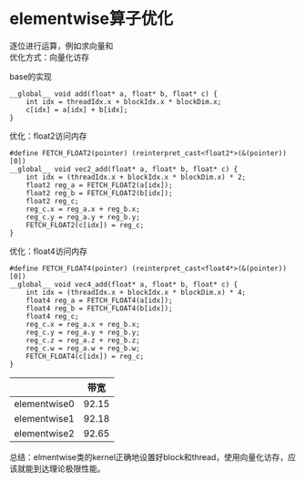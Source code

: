 # elementwise算子优化
逐位进行运算，例如求向量和<br>
优化方式：向量化访存

base的实现

``` CUDA
__global__ void add(float* a, float* b, float* c) {
    int idx = threadIdx.x + blockIdx.x * blockDim.x;
    c[idx] = a[idx] + b[idx];
}
```

优化：float2访问内存 <br>

``` CUDA
#define FETCH_FLOAT2(pointer) (reinterpret_cast<float2*>(&(pointer))[0])
__global__ void vec2_add(float* a, float* b, float* c) {
    int idx = (threadIdx.x + blockIdx.x * blockDim.x) * 2;
    float2 reg_a = FETCH_FLOAT2(a[idx]);
    float2 reg_b = FETCH_FLOAT2(b[idx]);
    float2 reg_c;
    reg_c.x = reg_a.x + reg_b.x;
    reg_c.y = reg_a.y + reg_b.y;
    FETCH_FLOAT2(c[idx]) = reg_c;
}
```

优化：float4访问内存 <br>

``` CUDA
#define FETCH_FLOAT4(pointer) (reinterpret_cast<float4*>(&(pointer))[0])
__global__ void vec4_add(float* a, float* b, float* c) {
    int idx = (threadIdx.x + blockIdx.x * blockDim.x) * 4;
    float4 reg_a = FETCH_FLOAT4(a[idx]);
    float4 reg_b = FETCH_FLOAT4(b[idx]);
    float4 reg_c;
    reg_c.x = reg_a.x + reg_b.x;
    reg_c.y = reg_a.y + reg_b.y;
    reg_c.z = reg_a.z + reg_b.z;
    reg_c.w = reg_a.w + reg_b.w;
    FETCH_FLOAT4(c[idx]) = reg_c;
}
```


|          | 带宽 |
| :-----:  | :-------: |
| elementwise0  | 92.15 |
| elementwise1  | 92.18 |
| elementwise2  | 92.65 |

总结：elmentwise类的kernel正确地设置好block和thread，使用向量化访存，应该就能到达理论极限性能。